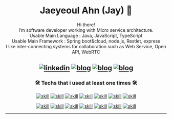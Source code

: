 <span align="center">
  
# Jaeyeoul Ahn (Jay) 🥰
 
Hi there! </br>
I’m software developer working with Micro service architecture.</br>
Usable Main Language : Java, JavaScript, TypeScript</br>
Usable Main Framework : Spring boot&cloud, node.js, Restlet, express</br>
I like inter-connecting systems for collaboration such as Web Service, Open API, WebRTC </br>
  
[![linkedin](https://img.shields.io/badge/linkedin-0A66C2?style=flat-square&logo=linkedin&logoColor=white)](https://www.linkedin.com/in/jaeyeoul-ahn-a01626108)
[![blog](https://img.shields.io/badge/doublem.org-003E95?style=flat-square&logo=blogger&logoColor=white)](https://doublem.org)
[![blog](https://img.shields.io/badge/monday9pm-006699?style=flat-square&logo=Medium&logoColor=white)](https://medium.com/monday-9-pm)
[![blog](https://img.shields.io/badge/Medium-757575?style=flat-square&logo=Medium&logoColor=white)](https://medium.com/@jaeyeoulahn)
---

### 🛠️ Techs that i used at least one times 🛠️

[![skill](https://img.shields.io/badge/Java-F40D12?style=flat-square&logo=Java&logoColor=white)](https://img.shields.io/badge/Java-F40D12?style=flat-square&logo=Java&logoColor=white)
[![skill](https://img.shields.io/badge/springboot-83B81A?style=flat-square&logo=springboot&logoColor=white)](https://img.shields.io/badge/springboot-83B81A?style=flat-square&logo=springboot&logoColor=white)
[![skill](https://img.shields.io/badge/javascript-FECC00?style=flat-square&logo=javascript&logoColor=white)](https://img.shields.io/badge/javascript-FECC00?style=flat-square&logo=javascript&logoColor=white)
[![skill](https://img.shields.io/badge/node.js-83B81A?style=flat-square&logo=node.js&logoColor=white)](https://img.shields.io/badge/node.js-83B81A?style=flat-square&logo=node.js&logoColor=white)
[![skill](https://img.shields.io/badge/typescript-31A8FF?style=flat-square&logo=ts-node&logoColor=white)](https://img.shields.io/badge/typescript-31A8FF?style=flat-square&logo=ts-node&logoColor=white)
[![skill](https://img.shields.io/badge/nestjs-F40D12?style=flat-square&logo=nestjs&logoColor=white)](https://img.shields.io/badge/nestjs-F40D12?style=flat-square&logo=nestjs&logoColor=white) 
[![skill](https://img.shields.io/badge/webrtc-FECC00?style=flat-square&logo=webrtc&logoColor=white)](https://img.shields.io/badge/webrtc-FECC00?style=flat-square&logo=webrtc&logoColor=white)


[![skill](https://img.shields.io/badge/grafana-FF9E0F?style=flat-square&logo=grafana&logoColor=white)](https://img.shields.io/badge/grafana-FF9E0F?style=flat-square&logo=grafana&logoColor=white)
[![skill](https://img.shields.io/badge/prometheus-DA1F26?style=flat-square&logo=prometheus&logoColor=white)](https://img.shields.io/badge/prometheus-DA1F26?style=flat-square&logo=prometheus&logoColor=white)
[![skill](https://img.shields.io/badge/fluentbit-0E83C8?style=flat-square&logo=fluentd&logoColor=white)](https://img.shields.io/badge/fluentd-0E83C8?style=flat-square&logo=grafana&logoColor=white)
[![skill](https://img.shields.io/badge/redis-F40D12?style=flat-square&logo=redis&logoColor=white)](https://img.shields.io/badge/redis-F40D12?style=flat-square&logo=fluentd&logoColor=white)
[![skill](https://img.shields.io/badge/postgresql-0094F5?style=flat-square&logo=postgresql&logoColor=white)](https://img.shields.io/badge/postgresql-0094F5?style=flat-square&logo=postgresql&logoColor=white)
[![skill](https://img.shields.io/badge/oracle-F40D12?style=flat-square&logo=oracle&logoColor=white)](https://img.shields.io/badge/oracle-F40D12?style=flat-square&logo=oracle&logoColor=white)
[![skill](https://img.shields.io/badge/MQTT-3C5280?style=flat-square&logo=EclipseMosquitto&logoColor=white)](https://img.shields.io/badge/EclipseMosquitto-3C5280?style=flat-square&logo=oracle&logoColor=white)

---

</span>
